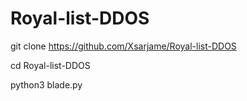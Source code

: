 # Royal-list-DDOS
git clone https://github.com/Xsarjame/Royal-list-DDOS

cd Royal-list-DDOS

python3 blade.py


		 
